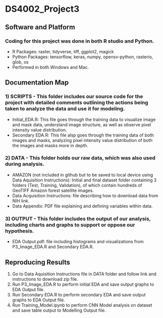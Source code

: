 # DS4002_Project3

## Software and Platform
### Coding for this project was done in both R studio and Python.
- R Packages: raster, tidyverse, tiff, ggplot2, magick
- Python Packages: tensorflow, keras, numpy, opensv-python, rasterio, glob, os
- Performed in both Windows and Mac.

## Documentation Map
### 1) SCRIPTS - This folder includes our source code for the project with detailed comments outlining the actions being taken to analyze the data and use it for modeling.
- Initial_EDA.R: This file goes through the training data to visualize image and mask data, understand image structure, as well as observe pixel intensity value distribution.
- Secondary EDA.R: This file alsp goes through the training data of both images and masks, analyzing pixel intensity value distribution of both the images and masks more in depth.

### 2) DATA - This folder holds our raw data, which was also used during analysis. 
- AMAZON (not included in github but to be saved to local device using Data Aquisition Instructions): Initial and final dataset folder containing 3 folders (Test, Training, Validation), of which contain hundreds of GeoTIFF Amazon forest satellite images.
- Data Acquisition Instructions: file describing how to download data from NIH link.
- Data Appendix: PDF file explaining and defining variables within data.
  
### 3) OUTPUT - This folder includes the output of our analysis, including charts and graphs to support or oppose our hypothesis.
- EDA Output.pdf: file including histograms and visualizations from P3_Image_EDA.R and Secondary EDA.R.
  
## Reproducing Results

1. Go to Data Aquisition Instructions file in DATA folder and follow link and instructions to download zip file.
2. Run P3_Image_EDA.R to perform initial EDA and save output graphs to EDA Output file.
3. Run Secondary EDA.R to perform secondary EDA and save output graphs to EDA Output file.
4. Run Training_Model.ipynb to perform CNN Model analysis on dataset and save table output to Modelling Output file.


